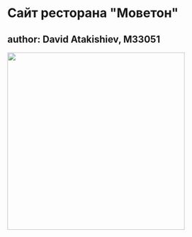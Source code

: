 # Сайт ресторана "Моветон"
## author: David Atakishiev, M33051
<img src="https://cdn.fishki.net/upload/post/201503/27/1479853/1_277067-frederika.jpg" width="400" />
